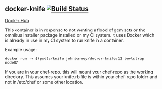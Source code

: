 ## docker-knife [![Build Status](https://travis-ci.org/johnbarney/docker-knife.svg?branch=master)](https://travis-ci.org/johnbarney/docker-knife)

[Docker Hub](https://hub.docker.com/r/johnbarney/docker-knife/)

This container is in response to not wanting a flood of gem sets or the omnibus installer package installed on my CI system. It uses Docker which is already in use in my CI system to run knife in a container.

Example usage:

`docker run -v $(pwd):/knife johnbarney/docker-knife:12 bootstrap node07`

If you are in your chef-repo, this will mount your chef-repo as the working directory. This assumes your knife.rb file is within your chef-repo folder and not in /etc/chef or some other location.

